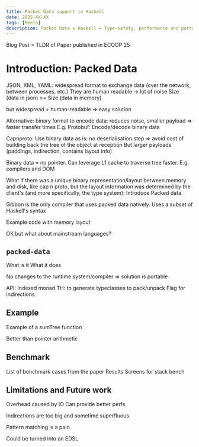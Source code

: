 ```yaml
---
title: Packed Data support in Haskell 
date: 2025-XX-XX 
tags: [Meelo]
description: Packed Data x Haskell = Type-safety, performance and portability
---
```


Blog Post = TLDR of Paper published in ECOOP 25

# Introduction: Packed Data

JSON, XML, YAML: widespread format to exchange data (over the network, between processes, etc.)
They are human readable -> lot of noise
Size (data in json) >= Size (data in memory)

but widespread + human-readable => easy solution

Alternative: binary format to encode data: reduces noise, smaller payload => faster transfer times
E.g. Protobuf: Encode/decode binary data

Capnproto: Use binary data as is: no deserialisation step => avoid cost of building back the tree of the object at reception
But larger payloads (paddings, indirection, contains layout info)

Binary data = no pointer. Can leverage L1 cache to traverse tree faster. E.g. compilers and DOM

What if there was a unique binary representation/layout between memory and disk, like cap n proto, but the layout information was determined by the client's (and more specifically, the type system):
Introduce Packed data.

Gibbon is the only compiler that uses packed data natively. Uses a subset of Haskell's syntax

Example code with memory layout

OK but what about mainstream languages?

## `packed-data`

What is it
What it does

No changes to the runtime system/compiler => solution is portable

API: Indexed monad
TH: to generate typeclasses to pack/unpack
Flag for indirections

## Example

Example of a sumTree function

Better than pointer arithmetic

## Benchmark

List of benchmark cases from the paper
Results
Screens for stack bench

## Limitations and Future work

Overhead caused by IO
Can provide better perfs

Indirections are too big and sometime superfluous

Pattern matching is a pain

Could be turned into an EDSL


